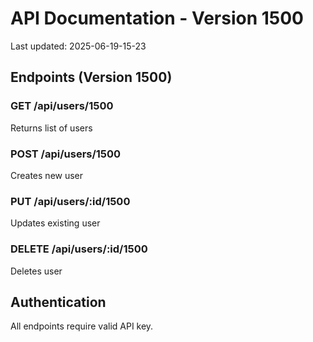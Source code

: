 # API Documentation - Version 1500
Last updated: 2025-06-19-15-23

## Endpoints (Version 1500)

### GET /api/users/1500
Returns list of users

### POST /api/users/1500
Creates new user

### PUT /api/users/:id/1500
Updates existing user

### DELETE /api/users/:id/1500
Deletes user

## Authentication
All endpoints require valid API key.
